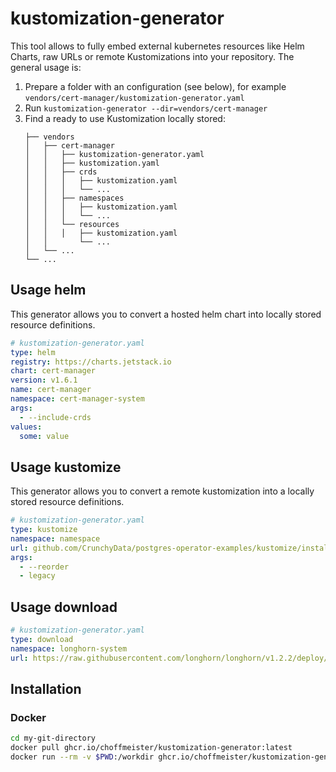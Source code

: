 # kustomization-generator

This tool allows to fully embed external kubernetes resources like Helm Charts, raw URLs or remote Kustomizations into your repository. The general usage is:

1. Prepare a folder with an configuration (see below), for example `vendors/cert-manager/kustomization-generator.yaml`
2. Run `kustomization-generator --dir=vendors/cert-manager`
3. Find a ready to use Kustomization locally stored:
    ```
    ├── vendors
    │   ├── cert-manager
    │   │   ├── kustomization-generator.yaml
    │   │   ├── kustomization.yaml
    │   │   ├── crds
    │   │   │   ├── kustomization.yaml
    │   │   │   └── ...
    │   │   ├── namespaces
    │   │   │   ├── kustomization.yaml
    │   │   │   └── ...
    │   │   └── resources
    │   │   │   ├── kustomization.yaml
    │   │       └── ...
    │   └── ...
    └── ...
    ```

## Usage helm

This generator allows you to convert a hosted helm chart into locally stored resource definitions.

```yaml
# kustomization-generator.yaml
type: helm
registry: https://charts.jetstack.io
chart: cert-manager
version: v1.6.1
name: cert-manager
namespace: cert-manager-system
args:
  - --include-crds
values:
  some: value
```

## Usage kustomize

This generator allows you to convert a remote kustomization into a locally stored resource definitions.

```yaml
# kustomization-generator.yaml
type: kustomize
namespace: namespace
url: github.com/CrunchyData/postgres-operator-examples/kustomize/install?ref=main
args:
  - --reorder
  - legacy
```

## Usage download

```yaml
# kustomization-generator.yaml
type: download
namespace: longhorn-system
url: https://raw.githubusercontent.com/longhorn/longhorn/v1.2.2/deploy/longhorn.yaml
```

## Installation

### Docker

```bash
cd my-git-directory
docker pull ghcr.io/choffmeister/kustomization-generator:latest
docker run --rm -v $PWD:/workdir ghcr.io/choffmeister/kustomization-generator:latest
```
